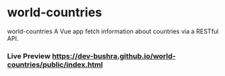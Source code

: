 # world-countries
 world-countries A Vue app fetch information about countries via a RESTful API.  
 
 ### Live Preview https://dev-bushra.github.io/world-countries/public/index.html
